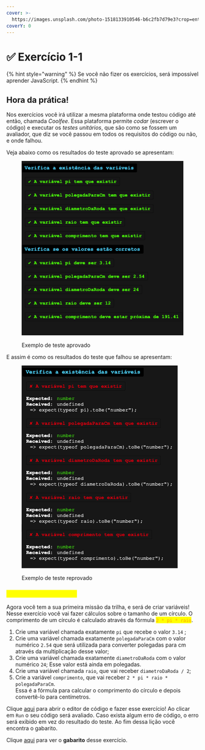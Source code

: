 ```yaml
---
cover: >-
  https://images.unsplash.com/photo-1518133910546-b6c2fb7d79e3?crop=entropy&cs=srgb&fm=jpg&ixid=M3wxOTcwMjR8MHwxfHNlYXJjaHwxfHxtYXRofGVufDB8fHx8MTY4OTAwMzAyMnww&ixlib=rb-4.0.3&q=85
coverY: 0
---
```


# ✅ Exercício 1-1

{% hint style="warning" %}
Se você não fizer os exercícios, será impossível aprender JavaScript.
{% endhint %}

## Hora da prática!

Nos exercícios você irá utilizar a mesma plataforma onde testou código até então, chamada _Coolfee_. Essa plataforma permite _codar_ (escrever o código) e executar os _testes unitários_, que são como se fossem um avaliador, que diz se você passou em todos os requisitos do código ou não, e onde falhou.

Veja abaixo como os resultados do teste aprovado se apresentam:

<figure><img src="../../.gitbook/assets/image.png" alt=""><figcaption><p>Exemplo de teste aprovado</p></figcaption></figure>

E assim é como os resultados do teste que falhou se apresentam:

<figure><img src="../../.gitbook/assets/image (1).png" alt=""><figcaption><p>Exemplo de teste reprovado</p></figcaption></figure>

### <mark style="color:yellow;">\[A] Tamanho do círculo</mark>

Agora você tem a sua primeira missão da trilha, e será de criar variáveis! Nesse exercício você vai fazer cálculos sobre o tamanho de um círculo. O comprimento de um círculo é calculado através da fórmula <mark style="color:orange;">`2 * pi * raio`</mark>.

1. Crie uma variável chamada exatamente `pi` que recebe o valor `3.14` ;
2. Crie uma variável chamada exatamente `polegadaParaCm` com o valor numérico `2.54` que será utilizada para converter polegadas para cm através da multiplicação desse valor;
3. Crie uma variável chamada exatamente `diametroDaRoda` com o valor numérico `24`; Esse valor está ainda em polegadas.
4. Crie uma variável chamada `raio`, que vai receber `diametroDaRoda / 2`;
5. Crie a variável `comprimento`, que vai receber `2 * pi * raio * polegadaParaCm`.\
   Essa é a fórmula para calcular o comprimento do círculo e depois convertê-lo para centímetros.

Clique [aqui](https://esta.la/jMV) para abrir o editor de código e fazer esse exercício! Ao clicar em `Run` o seu código será avaliado. Caso exista algum erro de código, o erro será exibido em vez do resultado do teste. Ao fim dessa lição você encontra o gabarito.

Clique [aqui](https://esta.la/D49) para ver o **gabarito** desse exercício.

